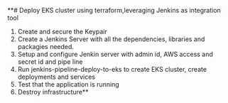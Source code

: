 **# Deploy EKS cluster using terraform,leveraging Jenkins as integration tool


1. Create and secure the Keypair 
2. Create a Jenkins Server with all the dependencies, libraries and packagies needed.
3. Setup and configure Jenkin server with admin id, AWS access and secret id and pipe line
4. Run jenkins-pipeline-deploy-to-eks to create EKS cluster, create deployments and services
5. Test that the application is running 
6. Destroy infrastructure**


